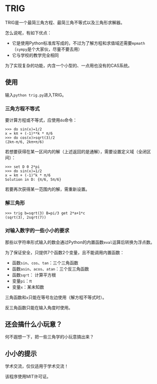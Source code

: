 # TRIG
TRIG是一个最简三角方程、最简三角不等式以及三角形求解器。

怎么说呢，有如下优点：

- 它是使用Python标准库写成的，不过为了解方程和求值域还需要`mpmath`（`sympy`是个大家伙，尽量不要去用）
- 它与学校的教学完全相同

为了实现复杂的功能，内含一个小型的、一点用也没有的CAS系统。

## 使用
输入`python trig.py`进入TRIG。

### 三角方程不等式
要计算方程或不等式，应使用`do`命令：
```
>>> do sin(x)=1/2
x = kπ + (-1)**k * π/6
>>> do cos(x)>sqrt(3)/2
(2kπ-π/6, 2kπ+π/6)
```

若想要获得在某一区间内的解（上述返回的是通解），需要设置定义域（全闭区间）：
```
>>> set D 0 2*pi
>>> do sin(x)=1/2
x = kπ + (-1)^k * π/6
Solution in D: {π/6, 5π/6}
```
若要再次获得某一范围内的解，需重新设置。

### 解三角形
```
>>> trig b=sqrt(3) B=pi/3 get 2*a+1*c
(sqrt(3), 2sqrt(7))
```

### 对输入数字的一些小小的要求
那些以字符串形式输入的数会通过Python的内置函数`eval`运算后转换为浮点数。

为了保证安全，只提供7个函数2个变量，且不能调用内置函数：

- 函数`sin`、`cos`、`tan`：三个三角函数
- 函数`asin`、`acos`、`atan`：三个反三角函数
- 函数`sqrt`： 计算平方根
- 变量`pi`：π
- 变量`x`：某未知数

三角函数和`x`只能在等号左边使用（解方程不等式时）。

反三角函数只能在输入角度时使用。

## 还会搞什么小玩意？
何不遐想一下，把一些三角学的小玩意搞出来？

## 小小的提示
学术交流，仅仅适用于学术交流！

该程序使用MIT许可证。

